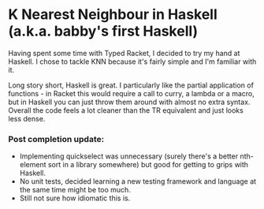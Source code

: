 # K Nearest Neighbour in Haskell (a.k.a. babby's first Haskell)

Having spent some time with Typed Racket, I decided to try my hand at Haskell. I chose to tackle KNN because it's fairly simple and I'm familiar with it.

Long story short, Haskell is great. I particularly like the partial application of functions - in Racket this would require a call to curry, a lambda or a macro, but in Haskell you can just throw them around with almost no extra syntax. Overall the code feels a lot cleaner than the TR equivalent and just looks less dense. 

### Post completion update:
+ Implementing quickselect was unnecessary (surely there's a better nth-element sort in a library somewhere) but good for getting to grips with Haskell.
+ No unit tests, decided learning a new testing framework and language at the same time might be too much.
+ Still not sure how idiomatic this is.
